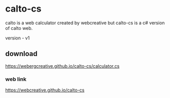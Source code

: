# calto-cs
calto is a web calculator created by webcreative
but calto-cs is a c# version of calto web.

version - v1

## download
https://webergcreative.github.io/calto-cs/calculator.cs

### web link
https://webcreative.github.io/calto-cs
